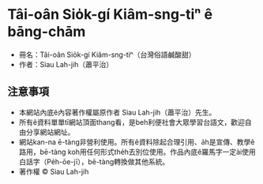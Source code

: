# Tâi-oân Sio̍k-gí Kiâm-sng-tiⁿ ê bāng-chām
* 冊名：Tâi-oân Sio̍k-gí Kiâm-sng-tiⁿ（台灣俗語鹹酸甜）
* 作者：Siau Lah-jih（蕭平治）

## 注意事項
* 本網站內底ê內容著作權屬原作者 Siau Lah-jih（蕭平治）先生。
* 所有ê資料單單tī網站頂面thang看，是beh利便社會大眾學習台語文，歡迎自由分享網站網址。
* 網站kan-na ē-tàng非營利使用。所有ê資料除起合理引用、a̍h是宣傳、教學ê路用，bē-tàng koh用任何形式the̍h去別位使用。作品內底ê羅馬字一定ài使用白話字（Pe̍h-ōe-jī），bē-tàng轉換做其他系統。
* 著作權 © Siau Lah-jih
